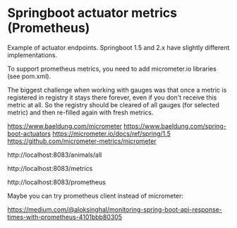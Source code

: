 # Springboot actuator metrics (Prometheus)

Example of actuator endpoints. Springboot 1.5 and 2.x have slightly different implementations.

To support prometheus metrics, you need to add micrometer.io libraries (see pom.xml).


The biggest challenge when working with gauges was that once a metric is registered in registry it stays there forever, even if you don't receive this metric at all.
So the registry should be cleared of all gauges (for selected metric) and then re-filled again with fresh metrics.


https://www.baeldung.com/micrometer
https://www.baeldung.com/spring-boot-actuators
https://micrometer.io/docs/ref/spring/1.5
https://github.com/micrometer-metrics/micrometer


http://localhost:8083/animals/all

http://localhost:8083/metrics

http://localhost:8083/prometheus




Maybe you can try prometheus client instead of micrometer:

https://medium.com/@aloksinghal/monitoring-spring-boot-api-response-times-with-prometheus-4101bbb80305


